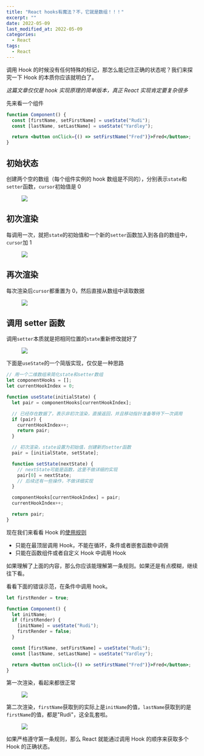 ```yaml
---
title: "React hooks有魔法？不，它就是数组！！！"
excerpt: ""
date: 2022-05-09
last_modified_at: 2022-05-09
categories:
  - React
tags:
  - React
---
```


调用 Hook 的时候没有任何特殊的标记，那怎么能记住正确的状态呢？我们来探究一下 Hook 的本质你应该就明白了。

_这篇文章仅仅是 hook 实现原理的简单版本，真正 React 实现肯定要复杂很多_

先来看一个组件

```jsx
function Component() {
  const [firstName, setFirstName] = useState("Rudi");
  const [lastName, setLastName] = useState("Yardley");

  return <button onClick={() => setFirstName("Fred")}>Fred</button>;
}
```

## 初始状态

创建两个空的数组（每个组件实例的 hook 数组是不同的），分别表示`state`和`setter`函数，`cursor`初始值是 0

<figure>
  <img src="/assets/images/react-hook1.png">
</figure>

## 初次渲染

每调用一次，就把`state`的初始值和一个新的`setter`函数加入到各自的数组中，`cursor`加 1

<figure>
  <img src="/assets/images/react-hook2.png">
</figure>

## 再次渲染

每次渲染后`cursor`都重置为 0，然后直接从数组中读取数据

<figure>
  <img src="/assets/images/react-hook3.png">
</figure>

## 调用 setter 函数

调用`setter`本质就是把相同位置的`state`重新修改就好了

<figure>
  <img src="/assets/images/react-hook4.png">
</figure>

下面是`useState`的一个简版实现，仅仅是一种思路

```javascript
// 用一个二维数组来简化state和setter数组
let componentHooks = [];
let currentHookIndex = 0;

function useState(initialState) {
  let pair = componentHooks[currentHookIndex];

  // 已经存在数据了，表示非初次渲染，直接返回，并且移动指针准备等待下一次调用
  if (pair) {
    currentHookIndex++;
    return pair;
  }

  // 初次渲染，state设置为初始值，创建新的setter函数
  pair = [initialState, setState];

  function setState(nextState) {
    // nextState可能是函数，这里不做详细的实现
    pair[0] = nextState;
    // 后续还有一些操作，不做详细实现
  }

  componentHooks[currentHookIndex] = pair;
  currentHookIndex++;

  return pair;
}
```

现在我们来看看 Hook 的[使用规则](https://zh-hans.reactjs.org/docs/hooks-rules.html)

- 只能在最顶层调用 Hook，不能在循环，条件或者嵌套函数中调佣
- 只能在函数组件或者自定义 Hook 中调用 Hook

如果理解了上面的内容，那么你应该能理解第一条规则。如果还是有点模糊，继续往下看。

看看下面的错误示范，在条件中调用 hook。

```jsx
let firstRender = true;

function Component() {
  let initName;
  if (firstRender) {
    [initName] = useState("Rudi");
    firstRender = false;
  }

  const [firstName, setFirstName] = useState("Rudi");
  const [lastName, setLastName] = useState("Yardley");

  return <button onClick={() => setFirstName("Fred")}>Fred</button>;
}
```

第一次渲染，看起来都很正常

<figure>
  <img src="/assets/images/react-hook5.png">
</figure>

第二次渲染，`firstName`获取到的实际上是`initName`的值，`lastName`获取到的是`firstName`的值，都是"Rudi"，这全乱套啦。

<figure>
  <img src="/assets/images/react-hook6.png">
</figure>

如果严格遵守第一条规则，那么 React 就能通过调用 Hook 的顺序来获取多个 Hook 的正确状态。
